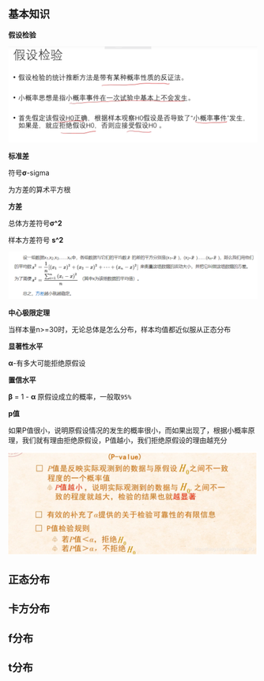 ## 基本知识



**假设检验**

![image-20220118193452911](https://raw.githubusercontent.com/Chikie920/Mark/266f340e02a18857d4b3a9093f7577d9027fd0d3/Sources/images_math/image-20220118193452911.png)



**标准差**

符号**σ**-sigma

为方差的算术平方根



**方差**

总体方差符号**σ^2**

样本方差符号 **s^2**

![image-20220118184217395](https://raw.githubusercontent.com/Chikie920/Mark/266f340e02a18857d4b3a9093f7577d9027fd0d3/Sources/images_math/image-20220118184217395.png)





**中心极限定理**

当样本量n>=30时，无论总体是怎么分布，样本均值都近似服从正态分布



**显著性水平**

**α**-有多大可能拒绝原假设



**置信水平**

**β** = 1 - **α** 原假设成立的概率，一般取`95%`



**p值**

如果P值很小，说明原假设情况的发生的概率很小，而如果出现了，根据小概率原理，我们就有理由拒绝原假设，P值越小，我们拒绝原假设的理由越充分

![image-20220118194057203](https://raw.githubusercontent.com/Chikie920/Mark/266f340e02a18857d4b3a9093f7577d9027fd0d3/Sources/images_math/image-20220118194057203.png)



## 正态分布









## 卡方分布









## f分布









## t分布
